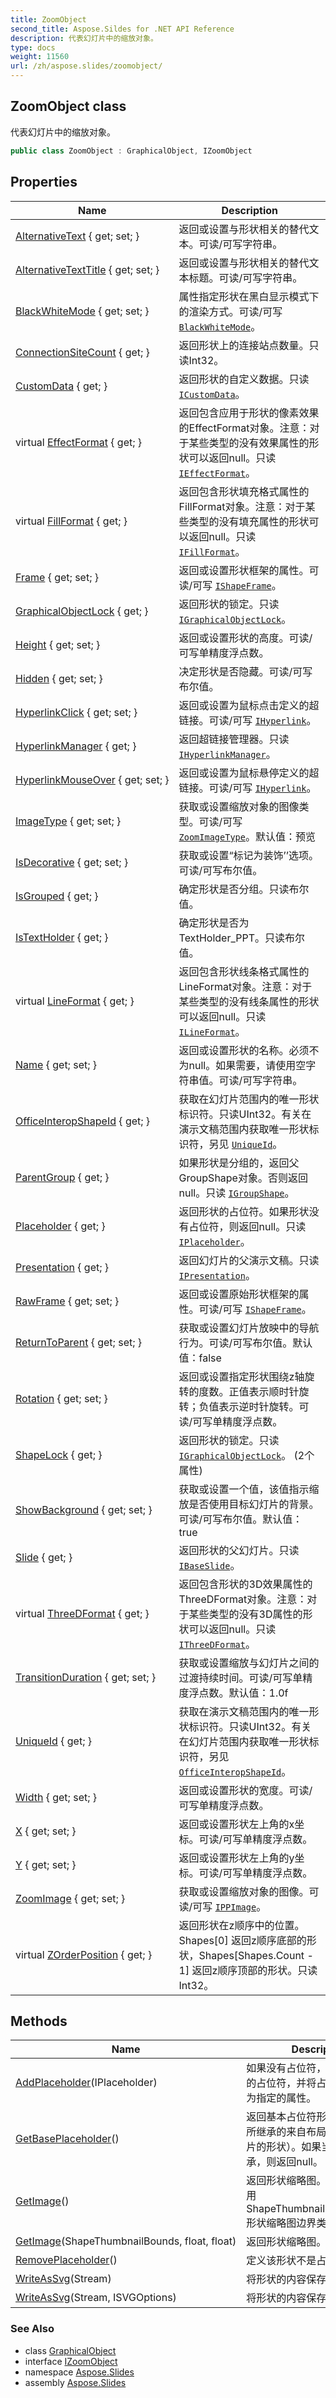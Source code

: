 ```yaml
---
title: ZoomObject
second_title: Aspose.Sildes for .NET API Reference
description: 代表幻灯片中的缩放对象。
type: docs
weight: 11560
url: /zh/aspose.slides/zoomobject/
---
```


## ZoomObject class

代表幻灯片中的缩放对象。

```csharp
public class ZoomObject : GraphicalObject, IZoomObject
```

## Properties

| Name | Description |
| --- | --- |
| [AlternativeText](../../aspose.slides/shape/alternativetext) { get; set; } | 返回或设置与形状相关的替代文本。可读/可写字符串。 |
| [AlternativeTextTitle](../../aspose.slides/shape/alternativetexttitle) { get; set; } | 返回或设置与形状相关的替代文本标题。可读/可写字符串。 |
| [BlackWhiteMode](../../aspose.slides/shape/blackwhitemode) { get; set; } | 属性指定形状在黑白显示模式下的渲染方式。可读/可写 [`BlackWhiteMode`](../blackwhitemode)。 |
| [ConnectionSiteCount](../../aspose.slides/shape/connectionsitecount) { get; } | 返回形状上的连接站点数量。只读Int32。 |
| [CustomData](../../aspose.slides/shape/customdata) { get; } | 返回形状的自定义数据。只读 [`ICustomData`](../icustomdata)。 |
| virtual [EffectFormat](../../aspose.slides/shape/effectformat) { get; } | 返回包含应用于形状的像素效果的EffectFormat对象。注意：对于某些类型的没有效果属性的形状可以返回null。只读 [`IEffectFormat`](../ieffectformat)。 |
| virtual [FillFormat](../../aspose.slides/shape/fillformat) { get; } | 返回包含形状填充格式属性的FillFormat对象。注意：对于某些类型的没有填充属性的形状可以返回null。只读 [`IFillFormat`](../ifillformat)。 |
| [Frame](../../aspose.slides/shape/frame) { get; set; } | 返回或设置形状框架的属性。可读/可写 [`IShapeFrame`](../ishapeframe)。 |
| [GraphicalObjectLock](../../aspose.slides/graphicalobject/graphicalobjectlock) { get; } | 返回形状的锁定。只读 [`IGraphicalObjectLock`](../igraphicalobjectlock)。 |
| [Height](../../aspose.slides/shape/height) { get; set; } | 返回或设置形状的高度。可读/可写单精度浮点数。 |
| [Hidden](../../aspose.slides/shape/hidden) { get; set; } | 决定形状是否隐藏。可读/可写布尔值。 |
| [HyperlinkClick](../../aspose.slides/shape/hyperlinkclick) { get; set; } | 返回或设置为鼠标点击定义的超链接。可读/可写 [`IHyperlink`](../ihyperlink)。 |
| [HyperlinkManager](../../aspose.slides/shape/hyperlinkmanager) { get; } | 返回超链接管理器。只读 [`IHyperlinkManager`](../ihyperlinkmanager)。 |
| [HyperlinkMouseOver](../../aspose.slides/shape/hyperlinkmouseover) { get; set; } | 返回或设置为鼠标悬停定义的超链接。可读/可写 [`IHyperlink`](../ihyperlink)。 |
| [ImageType](../../aspose.slides/zoomobject/imagetype) { get; set; } | 获取或设置缩放对象的图像类型。可读/可写 [`ZoomImageType`](../zoomimagetype)。默认值：预览 |
| [IsDecorative](../../aspose.slides/shape/isdecorative) { get; set; } | 获取或设置“标记为装饰’’选项。可读/可写布尔值。 |
| [IsGrouped](../../aspose.slides/shape/isgrouped) { get; } | 确定形状是否分组。只读布尔值。 |
| [IsTextHolder](../../aspose.slides/shape/istextholder) { get; } | 确定形状是否为TextHolder_PPT。只读布尔值。 |
| virtual [LineFormat](../../aspose.slides/shape/lineformat) { get; } | 返回包含形状线条格式属性的LineFormat对象。注意：对于某些类型的没有线条属性的形状可以返回null。只读 [`ILineFormat`](../ilineformat)。 |
| [Name](../../aspose.slides/shape/name) { get; set; } | 返回或设置形状的名称。必须不为null。如果需要，请使用空字符串值。可读/可写字符串。 |
| [OfficeInteropShapeId](../../aspose.slides/shape/officeinteropshapeid) { get; } | 获取在幻灯片范围内的唯一形状标识符。只读UInt32。有关在演示文稿范围内获取唯一形状标识符，另见 [`UniqueId`](../shape/uniqueid)。 |
| [ParentGroup](../../aspose.slides/shape/parentgroup) { get; } | 如果形状是分组的，返回父GroupShape对象。否则返回null。只读 [`IGroupShape`](../igroupshape)。 |
| [Placeholder](../../aspose.slides/shape/placeholder) { get; } | 返回形状的占位符。如果形状没有占位符，则返回null。只读 [`IPlaceholder`](../iplaceholder)。 |
| [Presentation](../../aspose.slides/shape/presentation) { get; } | 返回幻灯片的父演示文稿。只读 [`IPresentation`](../ipresentation)。 |
| [RawFrame](../../aspose.slides/shape/rawframe) { get; set; } | 返回或设置原始形状框架的属性。可读/可写 [`IShapeFrame`](../ishapeframe)。 |
| [ReturnToParent](../../aspose.slides/zoomobject/returntoparent) { get; set; } | 获取或设置幻灯片放映中的导航行为。可读/可写布尔值。默认值：false |
| [Rotation](../../aspose.slides/shape/rotation) { get; set; } | 返回或设置指定形状围绕z轴旋转的度数。正值表示顺时针旋转；负值表示逆时针旋转。可读/可写单精度浮点数。 |
| [ShapeLock](../../aspose.slides/graphicalobject/shapelock) { get; } | 返回形状的锁定。只读 [`IGraphicalObjectLock`](../igraphicalobjectlock)。 (2个属性) |
| [ShowBackground](../../aspose.slides/zoomobject/showbackground) { get; set; } | 获取或设置一个值，该值指示缩放是否使用目标幻灯片的背景。可读/可写布尔值。默认值：true |
| [Slide](../../aspose.slides/shape/slide) { get; } | 返回形状的父幻灯片。只读 [`IBaseSlide`](../ibaseslide)。 |
| virtual [ThreeDFormat](../../aspose.slides/shape/threedformat) { get; } | 返回包含形状的3D效果属性的ThreeDFormat对象。注意：对于某些类型的没有3D属性的形状可以返回null。只读 [`IThreeDFormat`](../ithreedformat)。 |
| [TransitionDuration](../../aspose.slides/zoomobject/transitionduration) { get; set; } | 获取或设置缩放与幻灯片之间的过渡持续时间。可读/可写单精度浮点数。默认值：1.0f |
| [UniqueId](../../aspose.slides/shape/uniqueid) { get; } | 获取在演示文稿范围内的唯一形状标识符。只读UInt32。有关在幻灯片范围内获取唯一形状标识符，另见 [`OfficeInteropShapeId`](../shape/officeinteropshapeid)。 |
| [Width](../../aspose.slides/shape/width) { get; set; } | 返回或设置形状的宽度。可读/可写单精度浮点数。 |
| [X](../../aspose.slides/shape/x) { get; set; } | 返回或设置形状左上角的x坐标。可读/可写单精度浮点数。 |
| [Y](../../aspose.slides/shape/y) { get; set; } | 返回或设置形状左上角的y坐标。可读/可写单精度浮点数。 |
| [ZoomImage](../../aspose.slides/zoomobject/zoomimage) { get; set; } | 获取或设置缩放对象的图像。可读/可写 [`IPPImage`](../ippimage)。 |
| virtual [ZOrderPosition](../../aspose.slides/shape/zorderposition) { get; } | 返回形状在z顺序中的位置。Shapes[0] 返回z顺序底部的形状，Shapes[Shapes.Count - 1] 返回z顺序顶部的形状。只读Int32。 |

## Methods

| Name | Description |
| --- | --- |
| [AddPlaceholder](../../aspose.slides/shape/addplaceholder)(IPlaceholder) | 如果没有占位符，则添加一个新的占位符，并将占位符属性设置为指定的属性。 |
| [GetBasePlaceholder](../../aspose.slides/shape/getbaseplaceholder)() | 返回基本占位符形状（当前形状所继承的来自布局和/或母版幻灯片的形状）。如果当前形状未继承，则返回null。 |
| [GetImage](../../aspose.slides/shape/getimage)() | 返回形状缩略图。默认情况下使用ShapeThumbnailBounds.Shape形状缩略图边界类型。 |
| [GetImage](../../aspose.slides/shape/getimage)(ShapeThumbnailBounds, float, float) | 返回形状缩略图。 |
| [RemovePlaceholder](../../aspose.slides/shape/removeplaceholder)() | 定义该形状不是占位符。 |
| [WriteAsSvg](../../aspose.slides/shape/writeassvg)(Stream) | 将形状的内容保存为SVG文件。 |
| [WriteAsSvg](../../aspose.slides/shape/writeassvg)(Stream, ISVGOptions) | 将形状的内容保存为SVG文件。 |

### See Also

* class [GraphicalObject](../graphicalobject)
* interface [IZoomObject](../izoomobject)
* namespace [Aspose.Slides](../../aspose.slides)
* assembly [Aspose.Slides](../../)